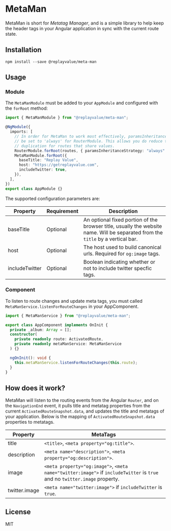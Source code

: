 # MetaMan

MetaMan is short for _Metatag Manager_, and is a simple library to help keep the header tags in your Angular application in sync with the current route state.

## Installation

```
npm install --save @replayvalue/meta-man
```

## Usage

### Module

The `MetaManModule` must be added to your `AppModule` and configured with the `forRoot` method:

```typescript
import { MetaManModule } from "@replayvalue/meta-man";

@NgModule({
  imports: [
    // In order for MetaMan to work most effectively, paramsInheritance strategy can
    // be set to 'always' for RouterModule. This allows you do reduce title and description
    // duplication for routes that share values.
    RouterModule.forRoot(routes, { paramsInheritanceStrategy: "always" }),
    MetaManModule.forRoot({
      baseTitle: "Replay Value",
      host: "https://getreplayvalue.com",
      includeTwitter: true,
    }),
  ],
})
export class AppModule {}
```

The supported configuration parameters are:

| Property       | Requirement | Description                                                                                                                     |
| -------------- | ----------- | ------------------------------------------------------------------------------------------------------------------------------- |
| baseTitle      | Optional    | An optional fixed portion of the browser title, usually the website name. Will be separated from the `title` by a vertical bar. |
| host           | Optional    | The host used to build canonical urls. Required for `og:image` tags.                                                            |
| includeTwitter | Optional    | Boolean indicating whether or not to include twitter specfic tags.                                                              |

### Component

To listen to route changes and update meta tags, you must called `MetaManService.listenForRouteChanges` in your AppComponent.

```typescript
import { MetaManService } from "@replayvalue/meta-man";

export class AppComponent implements OnInit {
  private _album: Array = [];
  constructor(
    private readonly route: ActivatedRoute,
    private readonly metaManService: MetaManService
  ) {}

  ngOnInit(): void {
    this.metaManService.listenForRouteChanges(this.route);
  }
}
```

## How does it work?

MetaMan will listen to the routing events from the Angular `Router`, and on the `NavigationEnd` event, it
pulls title and metatag properties from the current `ActivatedRouteSnapshot.data`, and updates the title
and metatags of your application. Below is the mapping of `ActivatedRouteSnapshot.data` properties to metatags.

| Property      | MetaTags                                                                                                                   |
| ------------- | -------------------------------------------------------------------------------------------------------------------------- |
| title         | `<title>`, `<meta property="og:title">`.                                                                                   |
| description   | `<meta name="description">`, `<meta property="og:description">`.                                                           |
| image         | `<meta property="og:image">`, `<meta name="twitter:image">` if `includeTwitter` is `true` and no `twitter.image` property. |
| twitter.image | `<meta name="twitter:image">` if `includeTwitter` is `true`.                                                               |

## License

MIT
